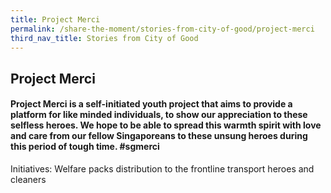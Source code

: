 ```yaml
---
title: Project Merci 
permalink: /share-the-moment/stories-from-city-of-good/project-merci
third_nav_title: Stories from City of Good
---
```


## Project Merci

#### Project Merci is a self-initiated youth project that aims to provide a platform for like minded individuals, to show our appreciation to these selfless heroes. We hope to be able to spread this warmth spirit with love and care from our fellow Singaporeans to these unsung heroes during this period of tough time. #sgmerci

Initiatives: Welfare packs distribution to the frontline transport heroes and cleaners
